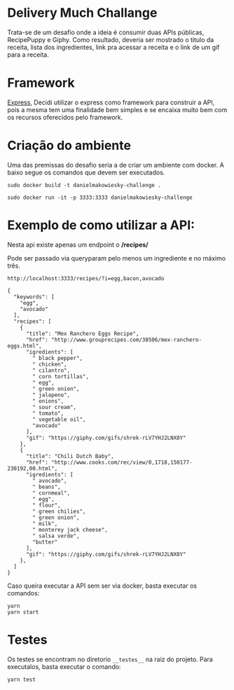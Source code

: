# Delivery Much Challange

Trata-se de um desafio onde a ideia é consumir duas APIs públicas, RecipePuppy e Giphy.
Como resultado, deveria ser mostrado o titulo da receita, lista dos ingredientes, link pra acessar a receita e o link de um gif para a receita.

# Framework
[Express](https://expressjs.com/pt-br/),
Decidi utilizar o express como framework para construir a API, pois a mesma tem uma finalidade bem simples e se encaixa muito bem com os recursos oferecidos pelo framework.

# Criação do ambiente

Uma das premissas do desafio seria a de criar um ambiente com docker. A baixo segue os comandos que devem ser executados.
```
sudo docker build -t danielmakowiesky-challenge .

sudo docker run -it -p 3333:3333 danielmakowiesky-challenge

```

# Exemplo de como utilizar a API:

Nesta api existe apenas um endpoint o __/recipes/__

Pode ser passado via queryparam pelo menos um ingrediente e no máximo três.


```http://localhost:3333/recipes/?i=egg,bacon,avocado ```

```
{
  "keywords": [
    "egg",
    "avocado"
  ],
  "recipes": [
    {
      "title": "Mex Ranchero Eggs Recipe",
      "href": "http://www.grouprecipes.com/38506/mex-ranchero-eggs.html",
      "igredients": [
        " black pepper",
        " chicken",
        " cilantro",
        " corn tortillas",
        " egg",
        " green onion",
        " jalapeno",
        " onions",
        " sour cream",
        " tomato",
        " vegetable oil",
        "avocado"
      ],
      "gif": "https://giphy.com/gifs/shrek-rLV7YHJ2LNX8Y"
    },
    {
      "title": "Chili Dutch Baby",
      "href": "http://www.cooks.com/rec/view/0,1718,150177-230192,00.html",
      "igredients": [
        " avocado",
        " beans",
        " cornmeal",
        " egg",
        " flour",
        " green chilies",
        " green onion",
        " milk",
        " monterey jack cheese",
        " salsa verde",
        "butter"
      ],
      "gif": "https://giphy.com/gifs/shrek-rLV7YHJ2LNX8Y"
    },
  ]
}
```

Caso queira executar a API sem ser via docker, basta executar os comandos:

```
yarn
yarn start
```

# Testes

Os testes se encontram no diretorio ```__testes__``` na raiz do projeto. Para executalos, basta executar o comando:

```
yarn test
```

